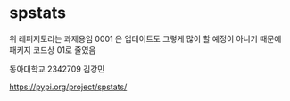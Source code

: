 # spstats

위 레퍼지토리는 과제용임
0001 은 업데이트도 그렇게 많이 할 예정이 아니기 때문에
패키지 코드상 01로 줄였음

동아대학교 2342709 김강민

https://pypi.org/project/spstats/
